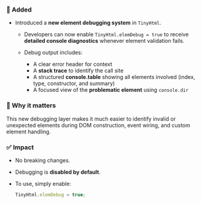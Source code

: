 ### 🔧 Added

* Introduced a **new element debugging system** in `TinyHtml`.

  * Developers can now enable `TinyHtml.elemDebug = true` to receive **detailed console diagnostics** whenever element validation fails.
  * Debug output includes:

    * A clear error header for context
    * A **stack trace** to identify the call site
    * A structured **console.table** showing all elements involved (index, type, constructor, and summary)
    * A focused view of the **problematic element** using `console.dir`

### 🎯 Why it matters

This new debugging layer makes it much easier to identify invalid or unexpected elements during DOM construction, event wiring, and custom element handling.

### ✅ Impact

* No breaking changes.
* Debugging is **disabled by default**.
* To use, simply enable:

  ```js
  TinyHtml.elemDebug = true;
  ```

